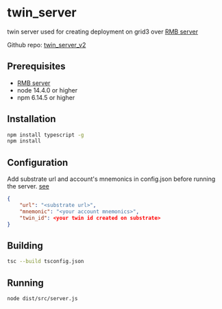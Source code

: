 # twin_server

twin server used for creating deployment on grid3 over [RMB server](https://github.com/threefoldtech/rmb)

Github repo: [twin_server_v2](https://github.com/threefoldtech/twin_server_v2.git)

## Prerequisites

- [RMB server](https://github.com/threefoldtech/rmb)
- node 14.4.0 or higher
- npm 6.14.5 or higher

## Installation

```bash
npm install typescript -g
npm install

```

## Configuration

Add substrate url and account's mnemonics in config.json before running the server. [see](https://github.com/threefoldtech/grid3_client_ts/blob/development/docs/test_setup.md#create-twin)


```json
{
    "url": "<substrate url>",
    "mnemonic": "<your account mnemonics>", 
    "twin_id": <your twin id created on substrate>
}
```

## Building

```bash
tsc --build tsconfig.json
```

## Running

```bash
node dist/src/server.js
```
